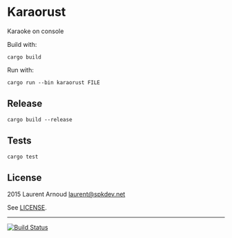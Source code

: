 # Karaorust

Karaoke on console

Build with:

~~~
cargo build
~~~

Run with:

~~~
cargo run --bin karaorust FILE
~~~

## Release

~~~
cargo build --release
~~~

## Tests

~~~
cargo test
~~~

## License

2015 Laurent Arnoud <laurent@spkdev.net>

See [LICENSE](LICENSE).

---
[![Build Status](https://travis-ci.org/spk/karaorust.svg?branch=master)](https://travis-ci.org/spk/karaorust)

